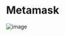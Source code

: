 # Metamask 
![image](https://github.com/user-attachments/assets/29350e7d-e225-4017-9478-46800e2da862)
